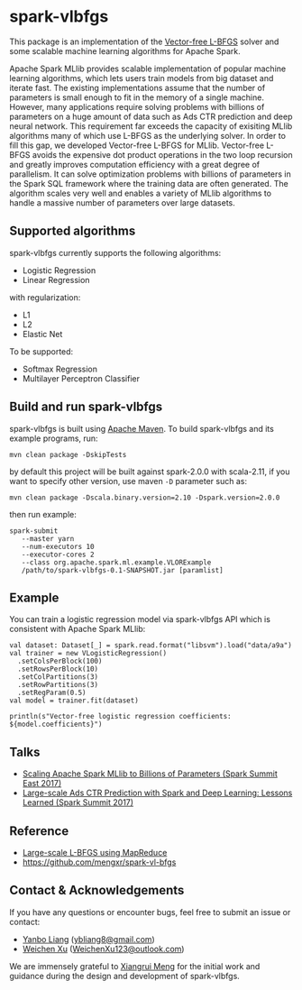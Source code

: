# spark-vlbfgs
This package is an implementation of the [Vector-free L-BFGS](https://papers.nips.cc/paper/5333-large-scale-l-bfgs-using-mapreduce.pdf)
solver and some scalable machine learning algorithms for Apache Spark.

Apache Spark MLlib provides scalable implementation of popular machine learning algorithms,
which lets users train models from big dataset and iterate fast.
The existing implementations assume that the number of parameters is small enough to fit in the memory of a single machine.
However, many applications require solving problems with billions of parameters on a huge amount of data
such as Ads CTR prediction and deep neural network.
This requirement far exceeds the capacity of exisiting MLlib algorithms many of which use L-BFGS as the underlying solver.
In order to fill this gap, we developed Vector-free L-BFGS for MLlib.
Vector-free L-BFGS avoids the expensive dot product operations in the two loop recursion
and greatly improves computation efficiency with a great degree of parallelism.
It can solve optimization problems with billions of parameters in the Spark SQL framework where the training data are often generated.
The algorithm scales very well and enables a variety of MLlib algorithms to handle a massive number of parameters over large datasets.

## Supported algorithms

spark-vlbfgs currently supports the following algorithms:

* Logistic Regression
* Linear Regression

with regularization:

* L1
* L2
* Elastic Net

To be supported:

* Softmax Regression
* Multilayer Perceptron Classifier

## Build and run spark-vlbfgs

spark-vlbfgs is built using [Apache Maven](http://maven.apache.org/).
To build spark-vlbfgs and its example programs, run:
    
    mvn clean package -DskipTests

by default this project will be built against spark-2.0.0 with scala-2.11,
if you want to specify other version, use maven `-D` parameter such as:

    mvn clean package -Dscala.binary.version=2.10 -Dspark.version=2.0.0

then run example:

    spark-submit
       --master yarn
       --num-executors 10
       --executor-cores 2
       --class org.apache.spark.ml.example.VLORExample
       /path/to/spark-vlbfgs-0.1-SNAPSHOT.jar [paramlist]

## Example

You can train a logistic regression model via spark-vlbfgs API which is consistent with Apache Spark MLlib:

    val dataset: Dataset[_] = spark.read.format("libsvm").load("data/a9a")
    val trainer = new VLogisticRegression()
      .setColsPerBlock(100)
      .setRowsPerBlock(10)
      .setColPartitions(3)
      .setRowPartitions(3)
      .setRegParam(0.5)
    val model = trainer.fit(dataset)

    println(s"Vector-free logistic regression coefficients: ${model.coefficients}")

## Talks

* [Scaling Apache Spark MLlib to Billions of Parameters (Spark Summit East 2017)](https://spark-summit.org/east-2017/events/scaling-apache-spark-mllib-to-billions-of-parameters/)
* [Large-scale Ads CTR Prediction with Spark and Deep Learning: Lessons Learned (Spark Summit 2017)](https://spark-summit.org/2017/events/large-scale-ads-ctr-prediction-with-spark-and-deep-learning-lessons-learned/)

## Reference

* [Large-scale L-BFGS using MapReduce](https://papers.nips.cc/paper/5333-large-scale-l-bfgs-using-mapreduce.pdf)
* https://github.com/mengxr/spark-vl-bfgs

## Contact & Acknowledgements

If you have any questions or encounter bugs, feel free to submit an issue or contact:

* [Yanbo Liang](https://github.com/yanboliang) (ybliang8@gmail.com)
* [Weichen Xu](https://github.com/WeichenXu123) (WeichenXu123@outlook.com)

We are immensely grateful to [Xiangrui Meng](https://github.com/mengxr) for the initial work and guidance during the design and development of spark-vlbfgs.
